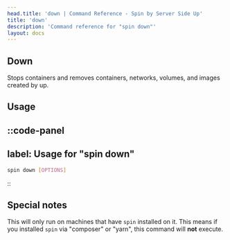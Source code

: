 ```yaml
---
head.title: 'down | Command Reference - Spin by Server Side Up'
title: 'down'
description: 'Command reference for "spin down"'
layout: docs
---
```

## Down
Stops containers and removes containers, networks, volumes, and images created by up.

## Usage
::code-panel
---
label: Usage for "spin down"
---
```bash
spin down [OPTIONS]
```
::

## Special notes
This will only run on machines that have `spin` installed on it. This means if you installed `spin` via "composer" or "yarn", this command will **not** execute.